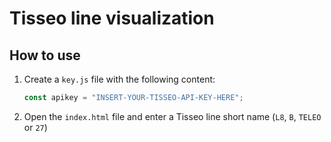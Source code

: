 # Tisseo line visualization

## How to use

1. Create a `key.js` file with the following content:
    ```js
    const apikey = "INSERT-YOUR-TISSEO-API-KEY-HERE";
    ```
2. Open the `index.html` file and enter a Tisseo line short name (`L8`, `B`, `TELEO` or `27`)

